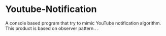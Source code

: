 # Youtube-Notification
 A console based program that try to mimic YouTube notification algorithm.  This product is based on observer pattern.. .
